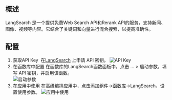 ## 概述

LangSearch 是一个提供免费Web Search API和Rerank API的服务，支持新闻、图像、视频等内容。它结合了关键词和向量进行混合搜索，以提高准确性。


## 配置

1. 获取API Key 
在[LangSearch](https://langsearch.com/overview) 上申请 API 密钥。
![API Key](/ui/tool/img/langsearch_APIKey.jpg)
2. 在函数库中配置
在函数库的LangSearch函数面板中，点击 … > 启动参数，填写 API 密钥，并启用该函数。   
![启动参数](/ui/tool/img/langsearch_setting.jpg)
3. 在应用中使用
在高级编排应用中，点击添加组件->函数库->LangSearch，设置使用参数。
![应用中使用](/ui/tool/img/langsearch_app_used.jpg)
 
